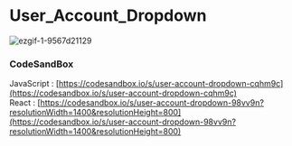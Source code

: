 # User_Account_Dropdown

![ezgif-1-9567d21129](https://github.com/MontaKr/CSS_Practice/assets/115155803/ec25be40-e667-48f9-ae04-76802f266b84)

### CodeSandBox 
JavaScript : [https://codesandbox.io/s/user-account-dropdown-cqhm9c](https://codesandbox.io/s/user-account-dropdown-cqhm9c) \
React : [https://codesandbox.io/s/user-account-dropdown-98vv9n?resolutionWidth=1400&resolutionHeight=800](https://codesandbox.io/s/user-account-dropdown-98vv9n?resolutionWidth=1400&resolutionHeight=800)

